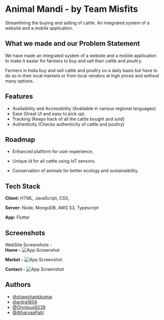 # Animal Mandi - by Team Misfits

Streamlining the buying and selling of cattle. An integrated system of a website and a mobile application.



## What we made and our Problem Statement

We have made an integrated system of a website and a mobile application to make it easier for farmers to
 buy and sell their cattle and poultry.

Farmers in India buy and sell cattle and poultry on a daily basis but have to do so in their local markets or from local vendors at high prices and without many options.




## Features

- Availaibility and Accessibility (Availaible in various regional languages)
- Ease (Great UI and easy to pick up)
- Tracking (Keeps track of all the cattle bought and sold)
- Authenticity (Checks authenticity of cattle and poultry)


## Roadmap

- Enhanced platform for user experience.

- Unique id for all cattle using IoT sensors.

- Conservation of animals for better ecology and sustainaibility.


## Tech Stack

**Client:** HTML, JavaScript, CSS, 

**Server:** Node, MongoDB, AWS S3, Typescript

**App:** Flutter


## Screenshots
WebSite Screenshots -\
**Home -**
![App Screenshot](https://user-images.githubusercontent.com/71871835/153704463-187a5688-664f-4703-a4de-9ad57ffb556a.png)

**Market -** 
![App Screenshot](https://user-images.githubusercontent.com/71871835/153704399-b3082a3b-1418-4622-89be-c3d054c2171c.png)

**Contact -**
![App Screenshot](https://user-images.githubusercontent.com/71871835/153704499-970af285-6147-480b-98b5-55aa568331ee.png)

## Authors

- [@shawshankkumar](https://github.com/shawshankkumar)
- [@aritra1804](https://github.com/aritra1804)
- [@Olympus9239](https://github.com/Olympus9239)
- [@AtharvaaPatil](https://github.com/AtharvaaPatil)
